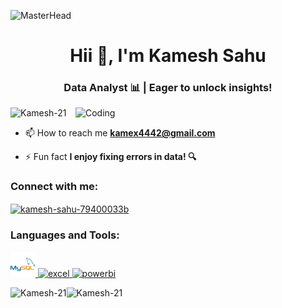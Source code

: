  ![MasterHead](https://visme.co/blog/wp-content/uploads/2019/10/animated-presentation-software-header-wide.gif)
<h1 align="center">Hii 👋, I'm Kamesh Sahu</h1>
<h3  align="center">Data Analyst 📊 | Eager to unlock insights!</h3>
<img align="right" alt="Coding" width="400" src="https://media.tenor.com/QVC1Nmb9TwUAAAAi/coding.gif">

<p align="left"> <img src="https://komarev.com/ghpvc/?username=Kamesh-21&label=Profile%20views&color=0e75b6&style=flat" alt="Kamesh-21" /> </p>

- 📫 How to reach me **kamex4442@gmail.com**

- ⚡ Fun fact **I enjoy fixing errors in data! 🔍**

<h3 align="left">Connect with me:</h3>
<p align="left">
<a href="https://linkedin.com/in/kamesh-sahu-79400033b" target="blank"><img align="center" src="https://raw.githubusercontent.com/rahuldkjain/github-profile-readme-generator/master/src/images/icons/Social/linked-in-alt.svg" alt="kamesh-sahu-79400033b" height="30" width="40" /></a>
</p>

<h3 align="left">Languages and Tools:</h3>
<p align="left">
<a href="https://www.mysql.com/" target="_blank" rel="noreferrer">
<img src="https://raw.githubusercontent.com/devicons/devicon/master/icons/mysql/mysql-original-wordmark.svg" alt="mysql" width="40" height="40"/>
</a>
<a href="https://www.microsoft.com/en-us/microsoft-365/excel" target="_blank" rel="noreferrer">
<img src="https://camo.githubusercontent.com/8a130d32c5c1664440e7ddc4198feb2188fd1fd1a4f39c0597a59f7f99422725/68747470733a2f2f696d672e69636f6e73382e636f6d2f636f6c6f722f34382f3030303030302f6d6963726f736f66742d657863656c2d323031392d2d76312e706e67" alt="excel" width="40" height="40"/>
</a>
<a href="https://powerbi.microsoft.com/" target="_blank" rel="noreferrer">
<img src="https://camo.githubusercontent.com/81f981b9eb2a458b405fd99943f0a9a963a82af7760f170a93d40e042fddccd0/68747470733a2f2f696d672e69636f6e73382e636f6d2f636f6c6f722f34382f3030303030302f706f7765722d62692e706e67" alt="powerbi" width="40" height="40"/>
</a>
</p>

<p><img align="left" src="https://github-readme-stats.vercel.app/api?username=Kamesh-21&show_icons=true&locale=en" alt="Kamesh-21" /></p>

<p><img align="left" src="https://github-readme-streak-stats.herokuapp.com/?user=Kamesh-21&" alt="Kamesh-21" /></p>
